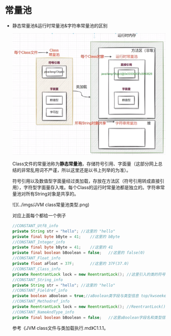 # 常量池

+ 静态常量池&运行时常量池&字符串常量池的区别

  ![](../imgs/常量池.png)

  Class文件的常量池称为**静态常量池**，存储符号引用、字面量（这部分网上总结的非常乱用词不严谨，所以这里还是以书上列举的为准）。
  
  符号引用以及数值型字面量经过类加载，存放在方法区（符号引用转成直接引用），字符型字面量存入堆。每个Class的运行时常量池都是独立的。字符串常量池对所有String对象是共享的。
  
  ![](../imgs/JVM class常量池类型.png)
  
  对应上面每个都给一个例子
  
  ```java
  //CONSTANT_Utf8_info
  private String str = "hello";	//这里的 "hello"
  private final byte bByte = 41;	//这里的 bByte
  //CONSTANT_Integer_info
  private final byte bByte = 41;	//这里的 41
  private final boolean bBoolean = false;	//这里的 false(0)
  //CONSTANT_Float_info
  private float aFloat = 37F;		//这里的 37F(37.0)
  //CONSTANT_Class_info
  private ReentrantLock lock = new ReentrantLock();	//这里引入的类的符号引用 java/util/concurrent/locks/ReentrantLock
  //CONSTANT_String_info
  private String str = "hello";	//这里的 "hello"
  //CONSTANT_Fieldref_info
  private boolean aBoolean = true;//aBoolean类字段与类型信息 top/kwseeker/jvm/classloader/constpool/ConstPoolTest.aBoolean:Z
  //CONSTANT_Methodref_info
  private ReentrantLock lock = new ReentrantLock(); //ReentrantLock()类方法与入参返回信息：java/util/concurrent/locks/ReentrantLock."<init>":()V
  //CONSTANT_NameAndType_info
  private final boolean bBoolean = false;	//这里aBoolean字段名和类型信息（Z指boolean类型） aBoolean:Z
  ```
  
  参考《JVM class文件与类加载执行.md》C1.1.1。
  
  

